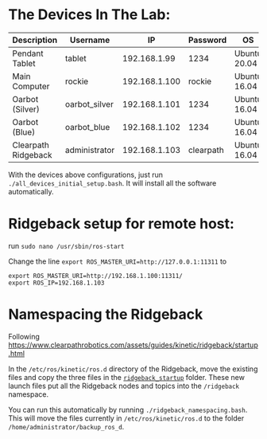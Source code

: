# The Devices In The Lab:

| Description         | Username      | IP            | Password  | OS           | ROS     |
| ---                 | ---           | ---           | ---       | ---          | ---     |
| Pendant Tablet      | tablet        | 192.168.1.99  | 1234      | Ubuntu 20.04 | Noetic  |
| Main Computer       | rockie        | 192.168.1.100 | rockie    | Ubuntu 16.04 | Kinetic |
| Oarbot (Silver)     | oarbot_silver | 192.168.1.101 | 1234      | Ubuntu 16.04 | Kinetic |
| Oarbot (Blue)       | oarbot_blue   | 192.168.1.102 | 1234      | Ubuntu 16.04 | Kinetic |
| Clearpath Ridgeback | administrator | 192.168.1.103 | clearpath | Ubuntu 16.04 | Kinetic |

With the devices above configurations, just run `./all_devices_initial_setup.bash`. It will install all the software automatically.

# Ridgeback setup for remote host:
run `sudo nano /usr/sbin/ros-start`

Change the line `export ROS_MASTER_URI=http://127.0.0.1:11311` to
```
export ROS_MASTER_URI=http://192.168.1.100:11311/
export ROS_IP=192.168.1.103
```

# Namespacing the Ridgeback
Following https://www.clearpathrobotics.com/assets/guides/kinetic/ridgeback/startup.html

In the `/etc/ros/kinetic/ros.d` directory of the Ridgeback, move the existing files and copy the three files in the [`ridgeback_startup`](https://github.com/rpiRobotics/ARM-20-02-C-15-Swarm-Robotics/tree/main/ridgeback_startup) folder. These new launch files put all the Ridgeback nodes and topics into the `/ridgeback` namespace.

You can run this automatically by running `./ridgeback_namespacing.bash`. This will move the files currently in `/etc/ros/kinetic/ros.d` to the folder `/home/administrator/backup_ros_d`.